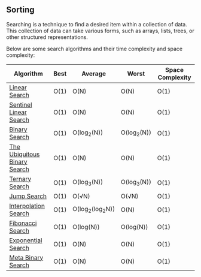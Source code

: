<h2>Sorting</h2>

Searching is a technique to find a desired item within a collection of data. This collection of data can take various forms, such as arrays, lists, trees, or other structured representations.

Below are some search algorithms and their time complexity and space complexity:

| Algorithm                                                                                                                                                                 | Best | Average                              | Worst                 | Space Complexity |
| ------------------------------------------------------------------------------------------------------------------------------------------------------------------------- | ---- | ------------------------------------ | --------------------- | ---------------- |
| <a href="https://github.com/sanjay9616/data-structure-and-alogrithms/tree/master/Searching/Linear%20Search">Linear Search</a>                                             | O(1) | O(N)                                 | O(N)                  | O(1)             |
| <a href="https://github.com/sanjay9616/data-structure-and-alogrithms/blob/master/Searching/Sentinel%20Linear%20Search/README.md">Sentinel Linear Search</a>               | O(1) | O(N)                                 | O(N)                  | O(1)             |
| <a href="https://github.com/sanjay9616/data-structure-and-alogrithms/tree/master/Searching/Binary%20Search">Binary Search</a>                                             | O(1) | O(log<sub>2</sub>(N))                | O(log<sub>2</sub>(N)) | O(1)             |
| <a href="https://github.com/sanjay9616/data-structure-and-alogrithms/blob/master/Searching/The%20Ubiquitous%20Binary%20Search/README.md">The Ubiquitous Binary Search</a> | O(1) | O(N)                                 | O(N)                  | O(1)             |
| <a href="https://github.com/sanjay9616/data-structure-and-alogrithms/blob/master/Searching/Ternary%20Search/README.md">Ternary Search</a>                                 | O(1) | O(log<sub>3</sub>(N))                | O(log<sub>3</sub>(N)) | O(1)             |
| <a href="https://github.com/sanjay9616/data-structure-and-alogrithms/blob/master/Searching/Jump%20Search/README.md">Jump Search</a>                                       | O(1) | O(√N)                                | O(√N)                 | O(1)             |
| <a href="https://github.com/sanjay9616/data-structure-and-alogrithms/blob/master/Searching/Interpolation%20Search/README.md">Interpolation Search</a>                     | O(1) | O(log<sub>2</sub>(log<sub>2</sub>N)) | O(N)                  | O(1)             |
| <a href="https://github.com/sanjay9616/data-structure-and-alogrithms/blob/master/Searching/Fibonacci%20Search/README.md">Fibonacci Search</a>                             | O(1) | O(log(N))                            | O(log(N))             | O(1)             |
| <a href="https://github.com/sanjay9616/data-structure-and-alogrithms/blob/master/Searching/Exponential%20Search/README.md">Exponential Search</a>                         | O(1) | O(N)                                 | O(N)                  | O(1)             |
| <a href="https://github.com/sanjay9616/data-structure-and-alogrithms/tree/master/Searching/Linear%20Search">Meta Binary Search</a>                                        | O(1) | O(N)                                 | O(N)                  | O(1)             |